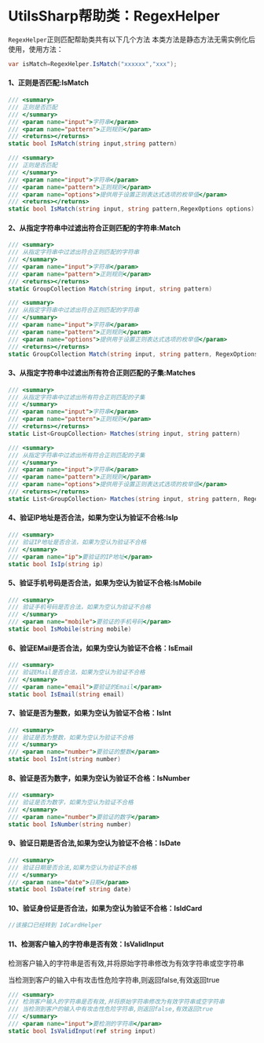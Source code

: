 # UtilsSharp帮助类：RegexHelper
`RegexHelper`正则匹配帮助类共有以下几个方法
本类方法是静态方法无需实例化后使用，使用方法：
```c#
var isMatch=RegexHelper.IsMatch("xxxxxx","xxx");
```

#### 1、正则是否匹配:IsMatch

```c#
/// <summary>
/// 正则是否匹配
/// </summary>
/// <param name="input">字符串</param>
/// <param name="pattern">正则规则</param>
/// <returns></returns>
static bool IsMatch(string input,string pattern)
```

```c#
/// <summary>
/// 正则是否匹配
/// </summary>
/// <param name="input">字符串</param>
/// <param name="pattern">正则规则</param>
/// <param name="options">提供用于设置正则表达式选项的枚举值</param>
/// <returns></returns>
static bool IsMatch(string input, string pattern,RegexOptions options)
```

#### 2、从指定字符串中过滤出符合正则匹配的字符串:Match

```c#
/// <summary>
/// 从指定字符串中过滤出符合正则匹配的字符串
/// </summary>
/// <param name="input">字符串</param>
/// <param name="pattern">正则规则</param>
/// <returns></returns>
static GroupCollection Match(string input, string pattern)
```

```c#
/// <summary>
/// 从指定字符串中过滤出符合正则匹配的字符串
/// </summary>
/// <param name="input">字符串</param>
/// <param name="pattern">正则规则</param>
/// <param name="options">提供用于设置正则表达式选项的枚举值</param>
/// <returns></returns>
static GroupCollection Match(string input, string pattern, RegexOptions options)
```

#### 3、从指定字符串中过滤出所有符合正则匹配的子集:Matches

```c#
/// <summary>
/// 从指定字符串中过滤出所有符合正则匹配的子集
/// </summary>
/// <param name="input">字符串</param>
/// <param name="pattern">正则规则</param>
/// <returns></returns>
static List<GroupCollection> Matches(string input, string pattern)
```

```c#
/// <summary>
/// 从指定字符串中过滤出所有符合正则匹配的子集
/// </summary>
/// <param name="input">字符串</param>
/// <param name="pattern">正则规则</param>
/// <param name="options">提供用于设置正则表达式选项的枚举值</param>
/// <returns></returns>
static List<GroupCollection> Matches(string input, string pattern, RegexOptions options)
```

#### 4、验证IP地址是否合法，如果为空认为验证不合格:IsIp

```c#
/// <summary>
/// 验证IP地址是否合法，如果为空认为验证不合格
/// </summary>
/// <param name="ip">要验证的IP地址</param>        
static bool IsIp(string ip)
```

#### 5、验证手机号码是否合法，如果为空认为验证不合格:IsMobile

```c#
/// <summary>
/// 验证手机号码是否合法，如果为空认为验证不合格
/// </summary>
/// <param name="mobile">要验证的手机号码</param>        
static bool IsMobile(string mobile)
```

#### 6、验证EMail是否合法，如果为空认为验证不合格：IsEmail

```c#
/// <summary>
/// 验证EMail是否合法，如果为空认为验证不合格
/// </summary>
/// <param name="email">要验证的Email</param>
static bool IsEmail(string email)
```

#### 7、验证是否为整数，如果为空认为验证不合格：IsInt

```c#
/// <summary>
/// 验证是否为整数，如果为空认为验证不合格
/// </summary>
/// <param name="number">要验证的整数</param>        
static bool IsInt(string number)
```

#### 8、验证是否为数字，如果为空认为验证不合格：IsNumber

```c#
/// <summary>
/// 验证是否为数字，如果为空认为验证不合格
/// </summary>
/// <param name="number">要验证的数字</param>        
static bool IsNumber(string number)
```

#### 9、验证日期是否合法,如果为空认为验证不合格：IsDate

```c#
/// <summary>
/// 验证日期是否合法,如果为空认为验证不合格
/// </summary>
/// <param name="date">日期</param>
static bool IsDate(ref string date)
```

#### 10、验证身份证是否合法，如果为空认为验证不合格：IsIdCard

```c#
//该接口已经转到 IdCardHelper
```

#### 11、检测客户输入的字符串是否有效：IsValidInput

检测客户输入的字符串是否有效,并将原始字符串修改为有效字符串或空字符串

当检测到客户的输入中有攻击性危险字符串,则返回false,有效返回true

```c#
/// <summary>
/// 检测客户输入的字符串是否有效,并将原始字符串修改为有效字符串或空字符串
/// 当检测到客户的输入中有攻击性危险字符串,则返回false,有效返回true
/// </summary>
/// <param name="input">要检测的字符串</param>
static bool IsValidInput(ref string input)
```

